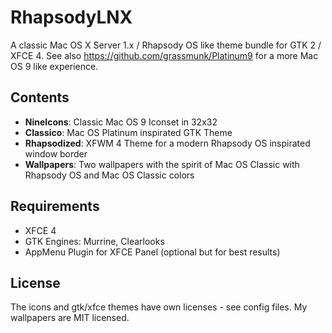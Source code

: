 # RhapsodyLNX
A classic Mac OS X Server 1.x / Rhapsody OS like theme bundle for GTK 2 / XFCE 4. See also https://github.com/grassmunk/Platinum9 for a more Mac OS 9 like experience.

## Contents

* **NineIcons**: Classic Mac OS 9 Iconset in 32x32
* **Classico**: Mac OS Platinum inspirated GTK Theme
* **Rhapsodized**: XFWM 4 Theme for a modern Rhapsody OS inspirated window border
* **Wallpapers**: Two wallpapers with the spirit of Mac OS Classic with Rhapsody OS and Mac OS Classic colors

## Requirements

* XFCE 4
* GTK Engines: Murrine, Clearlooks
* AppMenu Plugin for XFCE Panel (optional but for best results)

## License

The icons and gtk/xfce themes have own licenses - see config files. My wallpapers are MIT licensed.